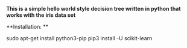 **This is a simple hello world style decision tree written in python that works with the iris data set**

**Installation: **

sudo apt-get install python3-pip
pip3 install -U scikit-learn

